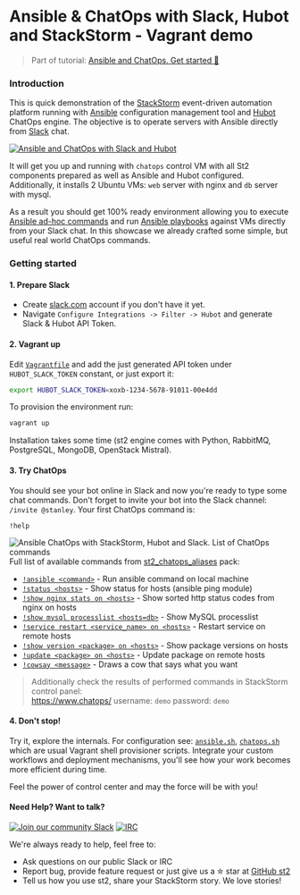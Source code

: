 Ansible & ChatOps with Slack, Hubot and StackStorm - Vagrant demo
===========
> Part of tutorial: [Ansible and ChatOps. Get started :rocket:](https://stackstorm.com/2015/06/24/ansible-chatops-get-started-%f0%9f%9a%80/)

### Introduction
This is quick demonstration of the [StackStorm](http://stackstorm.com/) event-driven automation platform running with [Ansible](http://ansible.com/) configuration management tool and [Hubot](https://hubot.github.com/) ChatOps engine. The objective is to operate servers with Ansible directly from [Slack](http://slack.com/) chat.

[![Ansible and ChatOps with Slack and Hubot](http://i.imgur.com/HWN8T78.png)](https://stackstorm.com/2015/06/24/ansible-chatops-get-started-%f0%9f%9a%80/)

It will get you up and running with `chatops` control VM with all St2 components prepared as well as Ansible and Hubot configured.
Additionally, it installs 2 Ubuntu VMs: `web` server with nginx and `db` server with mysql.

As a result you should get 100% ready environment allowing you to execute [Ansible ad-hoc commands](http://docs.ansible.com/intro_adhoc.html) and run [Ansible playbooks](http://docs.ansible.com/playbooks.html) against VMs directly from your Slack chat. In this showcase we already crafted some simple, but useful real world ChatOps commands.

### Getting started

#### 1. Prepare Slack
* Create [slack.com](http://slack.com/) account if you don't have it yet.
* Navigate `Configure Integrations -> Filter -> Hubot` and generate Slack & Hubot API Token.

#### 2. Vagrant up
Edit [`Vagrantfile`](Vagrantfile#L5) and add the just generated API token under `HUBOT_SLACK_TOKEN` constant, or just export it:
```sh
export HUBOT_SLACK_TOKEN=xoxb-1234-5678-91011-00e4dd
```

To provision the environment run:
```sh
vagrant up
```
Installation takes some time (st2 engine comes with Python, RabbitMQ, PostgreSQL, MongoDB, OpenStack Mistral).

#### 3. Try ChatOps
You should see your bot online in Slack and now you're ready to type some chat commands. Don't forget to invite your bot into the Slack channel: `/invite @stanley`. Your first ChatOps command is: 
```
!help
```
![Ansible ChatOps with StackStorm, Hubot and Slack. List of ChatOps commands](https://i.imgur.com/LGLey2m.png)
Full list of available commands from [st2_chatops_aliases](https://github.com/armab/st2_chatops_aliases) pack:
* [`!ansible <command>`](https://i.imgur.com/9xEgfP6.png) - Run ansible command on local machine
* [`!status <hosts>`](https://i.imgur.com/ZOZgGnz.png) - Show status for hosts (ansible ping module)
* [`!show nginx stats on <hosts>`](https://i.imgur.com/Wsvdx3W.png) - Show sorted http status codes from nginx on hosts
* [`!show mysql processlist <hosts=db>`](https://i.imgur.com/RxePho1.png) - Show MySQL processlist
* [`!service restart <service_name> on <hosts>`](https://i.imgur.com/rNsHdtK.png) - Restart service on remote hosts
* [`!show version <package> on <hosts>`](https://i.imgur.com/M8hTv9W.png) - Show package versions on hosts
* [`!update <package> on <hosts>`](https://i.imgur.com/aOEApkR.png) - Update package on remote hosts
* [`!cowsay <message>`](https://i.imgur.com/mCYHFM6.png) - Draws a cow that says what you want

> Additionally check the results of performed commands in StackStorm control panel:  
https://www.chatops/
username: `demo`
password: `demo`

#### 4. Don't stop!
Try it, explore the internals. For configuration see: [`ansible.sh`](ansible.sh), [`chatops.sh`](chatops.sh) which are usual Vagrant shell provisioner scripts.
Integrate your custom workflows and deployment mechanisms, you'll see how your work becomes more efficient during time.

Feel the power of control center and may the force will be with you!

#### Need Help? Want to talk?
[![Join our community Slack](https://stackstorm-community.herokuapp.com/badge.svg)](https://stackstorm.typeform.com/to/K76GRP) [![IRC](https://img.shields.io/irc/%23stackstorm.png)](http://webchat.freenode.net/?channels=stackstorm)

We're always ready to help, feel free to:
* Ask questions on our public Slack or IRC
* Report bug, provide feature request or just give us a ✮ star at [GitHub st2](https://github.com/StackStorm/st2)
* Tell us how you use st2, share your StackStorm story. We love stories!
